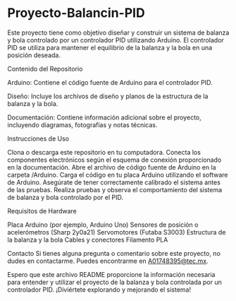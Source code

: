 # Proyecto-Balancin-PID
Este proyecto tiene como objetivo diseñar y construir un sistema de balanza y bola controlado por un controlador PID utilizando Arduino. El controlador PID se utiliza para mantener el equilibrio de la balanza y la bola en una posición deseada.

Contenido del Repositorio

Arduino: Contiene el código fuente de Arduino para el controlador PID.

Diseño: Incluye los archivos de diseño y planos de la estructura de la balanza y la bola.

Documentación: Contiene información adicional sobre el proyecto, incluyendo diagramas, fotografías y notas técnicas.

Instrucciones de Uso

Clona o descarga este repositorio en tu computadora.
Conecta los componentes electrónicos según el esquema de conexión proporcionado en la documentación.
Abre el archivo de código fuente de Arduino en la carpeta /Arduino.
Carga el código en tu placa Arduino utilizando el software de Arduino.
Asegúrate de tener correctamente calibrado el sistema antes de las pruebas.
Realiza pruebas y observa el comportamiento del sistema de balanza y bola controlado por el PID.

Requisitos de Hardware

Placa Arduino (por ejemplo, Arduino Uno)
Sensores de posición o acelerómetros (Sharp 2y0a21)
Servomotores (Futaba S3003)
Estructura de la balanza y la bola
Cables y conectores
Filamento PLA


Contacto
Si tienes alguna pregunta o comentario sobre este proyecto, no dudes en contactarme. Puedes encontrarme en A01748395@tec.mx.

Espero que este archivo README proporcione la información necesaria para entender y utilizar el proyecto de la balanza y bola controlada por un controlador PID. ¡Diviértete explorando y mejorando el sistema!
